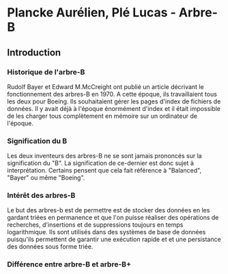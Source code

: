 # Plancke Aurélien, Plé Lucas - Arbre-B

## Introduction

### Historique de l'arbre-B
Rudolf Bayer et Edward M.McCreight ont publié un article décrivant le fonctionnement des arbres-B en 1970. A cette époque, ils travaillaient tous les deux pour Boeing. Ils souhaitaient gérer les pages d'index de fichiers de données. Il y avait déjà à l'époque énormément d'index et il était impossible de les charger tous complètement en mémoire sur un ordinateur de l'époque. 

### Signification du B
Les deux inventeurs des arbres-B ne se sont jamais prononcés sur la signification du "B". La signification de ce-dernier est donc sujet à interprétation. Certains pensent que cela fait référence à "Balanced", "Bayer" ou même "Boeing".

### Intérêt des arbres-B
Le but des arbres-b est de permettre est de stocker des données en les gardant triées en permanence et que l'on puisse réaliser des opérations de recherches, d'insertions et de suppressions toujours en temps logarithmique. Ils sont utilisés dans des systèmes de base de données puisqu'ils permettent de garantir une exécution rapide et et une persistance des données sous forme triée.

### Différence entre arbre-B et arbre-B+
